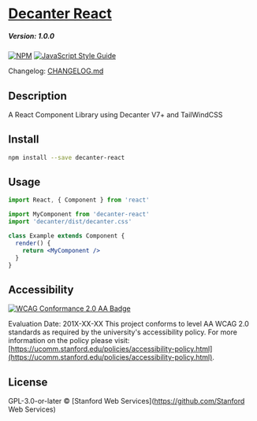 # [Decanter React](https://github.com/SU-SWS/decanter-react)

##### Version: 1.0.0

[![NPM](https://img.shields.io/npm/v/decanter-react.svg)](https://www.npmjs.com/package/decanter-react) [![JavaScript Style Guide](https://img.shields.io/badge/code_style-standard-brightgreen.svg)](https://standardjs.com)

Changelog: [CHANGELOG.md](CHANGELOG.md)

## Description

A React Component Library using Decanter V7+ and TailWindCSS

## Install

```bash
npm install --save decanter-react
```

## Usage

```jsx
import React, { Component } from 'react'

import MyComponent from 'decanter-react'
import 'decanter/dist/decanter.css'

class Example extends Component {
  render() {
    return <MyComponent />
  }
}
```

## Accessibility

[![WCAG Conformance 2.0 AA Badge](https://www.w3.org/WAI/wcag2AA-blue.png)](https://www.w3.org/TR/WCAG20/)

Evaluation Date: 201X-XX-XX
This project conforms to level AA WCAG 2.0 standards as required by the university's accessibility policy. For more information on the policy please visit: [https://ucomm.stanford.edu/policies/accessibility-policy.html](https://ucomm.stanford.edu/policies/accessibility-policy.html).

## License

GPL-3.0-or-later © [Stanford Web Services](https://github.com/Stanford Web Services)
